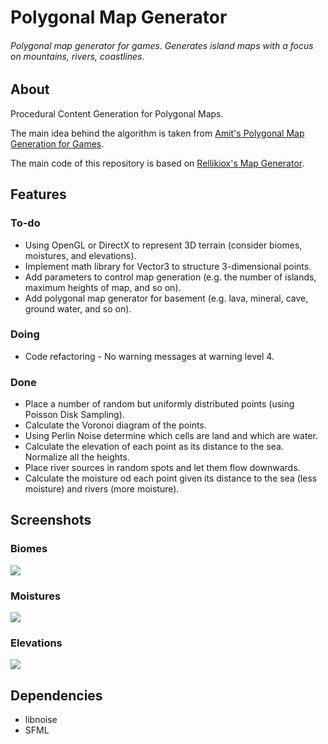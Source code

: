 # Polygonal Map Generator

###### Polygonal map generator for games. Generates island maps with a focus on mountains, rivers, coastlines.

## About

Procedural Content Generation for Polygonal Maps.

The main idea behind the algorithm is taken from [Amit's Polygonal Map Generation for Games](http://www-cs-students.stanford.edu/~amitp/game-programming/polygon-map-generation/).

The main code of this repository is based on [Rellikiox's Map Generator](https://github.com/Rellikiox/MapGenerator).

## Features

### To-do

* Using OpenGL or DirectX to represent 3D terrain (consider biomes, moistures, and elevations).
* Implement math library for Vector3 to structure 3-dimensional points.
* Add parameters to control map generation (e.g. the number of islands, maximum heights of map, and so on).
* Add polygonal map generator for basement (e.g. lava, mineral, cave, ground water, and so on).

### Doing

* Code refactoring - No warning messages at warning level 4. 

### Done

* Place a number of random but uniformly distributed points (using Poisson Disk Sampling).
* Calculate the Voronoi diagram of the points.
* Using Perlin Noise determine which cells are land and which are water.
* Calculate the elevation of each point as its distance to the sea. Normalize all the heights.
* Place river sources in random spots and let them flow downwards.
* Calculate the moisture od each point given its distance to the sea (less moisture) and rivers (more moisture).

## Screenshots

### Biomes

<img src="https://github.com/utilForever/PolyMapGenerator/blob/master/Screenshots/Biome%20-%20Version%201.jpg"/>

### Moistures

<img src="https://github.com/utilForever/PolyMapGenerator/blob/master/Screenshots/Moisture%20-%20Version%201.jpg"/>

### Elevations

<img src="https://github.com/utilForever/PolyMapGenerator/blob/master/Screenshots/Elevation%20-%20Version%201.jpg"/>

## Dependencies

* libnoise
* SFML